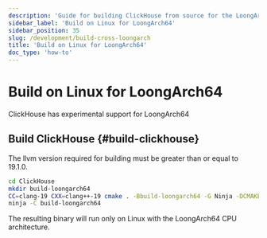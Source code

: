 ```yaml
---
description: 'Guide for building ClickHouse from source for the LoongArch64 architecture'
sidebar_label: 'Build on Linux for LoongArch64'
sidebar_position: 35
slug: /development/build-cross-loongarch
title: 'Build on Linux for LoongArch64'
doc_type: 'how-to'
---
```


# Build on Linux for LoongArch64

ClickHouse has experimental support for LoongArch64

## Build ClickHouse {#build-clickhouse}

The llvm version required for building must be greater than or equal to 19.1.0.

```bash
cd ClickHouse
mkdir build-loongarch64
CC=clang-19 CXX=clang++-19 cmake . -Bbuild-loongarch64 -G Ninja -DCMAKE_TOOLCHAIN_FILE=cmake/linux/toolchain-loongarch64.cmake
ninja -C build-loongarch64
```

The resulting binary will run only on Linux with the LoongArch64 CPU architecture.
